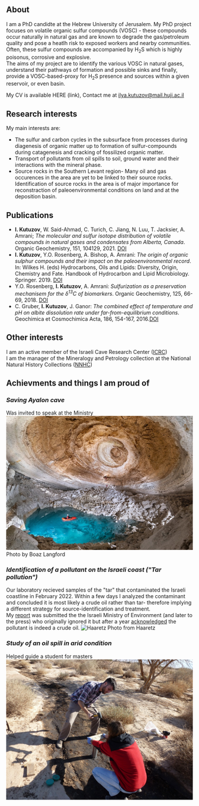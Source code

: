 ## About
I am a PhD candidte at the Hebrew University of Jerusalem. My PhD project focuses on volatile organic sulfur compounds (VOSC) - these compounds occur naturally in natural gas and are known to degrade the gas/petroleum quality and pose a heatlh risk to exposed workers and nearby communities. Often, these sulfur compounds are accompanied by H<sub>2</sub>S which is highly poisonus, corrosive and explosive.<br/>
The aims of my project are to identify the various VOSC in natural gases, understand their pathways of formation and possible sinks and finally, provide a VOSC-based-proxy for H<sub>2</sub>S presence and sources within a given reservoir, or even basin.

My CV is available HERE (link), Contact me at ilya.kutuzov@mail.huji.ac.il

## Research interests
My main interests are:
- The sulfur and carbon cycles in the subsurface from processes during diagenesis of organic matter up to formation of sulfur-compounds during catagenesis and cracking of fossilized organic matter.
- Transport of pollutants from oil spills to soil, ground water and their interactions with the mineral phase.
- Source rocks in the Southern Levant region- Many oil and gas occurences in the area are yet to be linked to their source rocks. Identification of source rocks in the area is of major importance for reconstraction of paleoenvironmental conditions on land and at the deposition basin.

## Publications
* **I. Kutuzov**, W. Said-Ahmad, C. Turich, C. Jiang, N. Luu, T. Jacksier, A. Amrani; *The molecular and sulfur isotope distribution of volatile compounds in natural gases and condensates from Alberta, Canada*. Organic Geochemistry, 151, 104129, 2021. [DOI](https://doi.org/10.1016/j.orggeochem.2020.104129)
* **I. Kutuzov**, Y.O. Rosenberg, A. Bishop, A. Amrani: *The origin of organic sulphur compounds and their impact on the paleoenvironmental record*. In: Wilkes H. (eds) Hydrocarbons, Oils and Lipids: Diversity, Origin, Chemistry and Fate. Handbook of Hydrocarbon and Lipid Microbiology. Springer. 2019. [DOI](https://doi.org/10.1007/978-3-319-54529-5_1-1)
* Y.O. Rosenberg, **I. Kutuzov**, A. Amrani: *Sulfurization as a preservation mechanisem for the δ<sup>13</sup>C of biomarkers*. Organic Geochemistry, 125, 66-69, 2018. [DOI](https://doi.org/10.1016/j.orggeochem.2018.08.010)
* C. Gruber, **I. Kutuzov**, J. Ganor: *The combined effect of temperature and pH on albite dissolution rate under far-from-equilibrium conditions*. Geochimica et Cosmochimica Acta, 186, 154-167, 2016.[DOI](https://doi.org/10.1016/j.gca.2016.04.046)

## Other interests
I am an active member of the Israeli Cave Research Center ([ICRC](https://www.malham.info/))<br/> I am the manager of the Mineralogy and Petrology collection at the National Natural History Collections ([NNHC](https://nnhc.huji.ac.il/?lang=en))

## Achievments and things I am proud of
### *Saving Ayalon cave*
Was invited to speak at the Ministry
![ayalon cave](/assets/images/Ayalontest.jpg )
Photo by Boaz Langford
### *Identification of a pollutant on the Israeli coast ("Tar pollution")*
Our laboratory recieved samples of the "tar" that contaminated the Israeli coastline in February 2022. Within a few days I analyzed the contaminant and concluded it is most likely a crude oil rather than tar- therefore implying a different strategy for source-identification and treatment.<br/> My [report](/assets/documents/Feb_2022_oil_spill_report.pdf) was submitted the the Israeli Ministry of Environment (and later to the press) who originally ignored it but after a year [acknowledged](https://www.gov.il/he/departments/publications/reports/opinion-column_rani_amir) the pollutant is indeed a crude oil.
![Haaretz](https://img.haarets.co.il/img/1.9553108/609573412.jpg)
Photo from Haaretz
### *Study of an oil spill in arid condition*
Helped guide a student for masters
![Evrona](/assets/images/Evrona.jpg )
